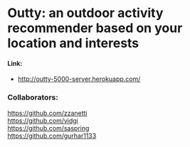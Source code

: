 # Outty: an outdoor activity recommender based on your location and interests

#### Link:
* http://outty-5000-server.herokuapp.com/

### Collaborators:
https://github.com/zzanetti <br>
https://github.com/vidgi <br>
https://github.com/saspring <br>
https://github.com/gurhar1133 <br>
